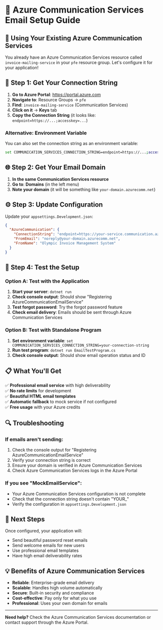 # 🚀 Azure Communication Services Email Setup Guide

## 📧 **Using Your Existing Azure Communication Services**

You already have an Azure Communication Services resource called `invoice-mailing-service` in your `pfe` resource group. Let's configure it for your application!

## 🔧 **Step 1: Get Your Connection String**

1. **Go to Azure Portal**: https://portal.azure.com
2. **Navigate to**: Resource Groups → `pfe`
3. **Find**: `invoice-mailing-service` (Communication Services)
4. **Click on it** → **Keys** tab
5. **Copy the Connection String** (it looks like: `endpoint=https://...;accesskey=...`)

### **Alternative: Environment Variable**
You can also set the connection string as an environment variable:
```bash
set COMMUNICATION_SERVICES_CONNECTION_STRING=endpoint=https://...;accesskey=...
```

## 🌐 **Step 2: Get Your Email Domain**

1. **In the same Communication Services resource**
2. **Go to**: **Domains** (in the left menu)
3. **Note your domain** (it will be something like `your-domain.azurecomm.net`)

## ⚙️ **Step 3: Update Configuration**

Update your `appsettings.Development.json`:

```json
{
  "AzureCommunication": {
    "ConnectionString": "endpoint=https://your-service.communication.azure.com/;accesskey=your-access-key-here",
    "FromEmail": "noreply@your-domain.azurecomm.net",
    "FromName": "Olympic Invoice Management System"
  }
}
```

## 🧪 **Step 4: Test the Setup**

### **Option A: Test with the Application**
1. **Start your server**: `dotnet run`
2. **Check console output**: Should show "Registering AzureCommunicationEmailService"
3. **Test forgot password**: Try the forgot password feature
4. **Check email delivery**: Emails should be sent through Azure Communication Services

### **Option B: Test with Standalone Program**
1. **Set environment variable**: `set COMMUNICATION_SERVICES_CONNECTION_STRING=your-connection-string`
2. **Run test program**: `dotnet run EmailTestProgram.cs`
3. **Check console output**: Should show email operation status and ID

## 📋 **What You'll Get**

✅ **Professional email service** with high deliverability  
✅ **No rate limits** for development  
✅ **Beautiful HTML email templates**  
✅ **Automatic fallback** to mock service if not configured  
✅ **Free usage** with your Azure credits  

## 🔍 **Troubleshooting**

### **If emails aren't sending:**
1. Check the console output for "Registering AzureCommunicationEmailService"
2. Verify your connection string is correct
3. Ensure your domain is verified in Azure Communication Services
4. Check Azure Communication Services logs in the Azure Portal

### **If you see "MockEmailService":**
- Your Azure Communication Services configuration is not complete
- Check that the connection string doesn't contain "YOUR_"
- Verify the configuration in `appsettings.Development.json`

## 🎯 **Next Steps**

Once configured, your application will:
- Send beautiful password reset emails
- Send welcome emails for new users
- Use professional email templates
- Have high email deliverability rates

## 💡 **Benefits of Azure Communication Services**

- **Reliable**: Enterprise-grade email delivery
- **Scalable**: Handles high volume automatically
- **Secure**: Built-in security and compliance
- **Cost-effective**: Pay only for what you use
- **Professional**: Uses your own domain for emails

---

**Need help?** Check the Azure Communication Services documentation or contact support through the Azure Portal.
